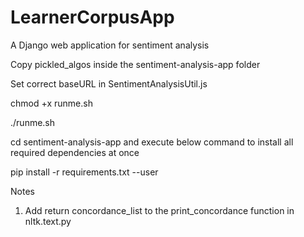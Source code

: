 # LearnerCorpusApp
A Django web application for sentiment analysis

Copy pickled_algos inside the sentiment-analysis-app folder

Set correct baseURL in SentimentAnalysisUtil.js 

chmod +x runme.sh

./runme.sh


cd sentiment-analysis-app and execute below command to install all required dependencies at once

pip install -r requirements.txt --user


Notes
1) Add return concordance_list to the print_concordance function in nltk.text.py
